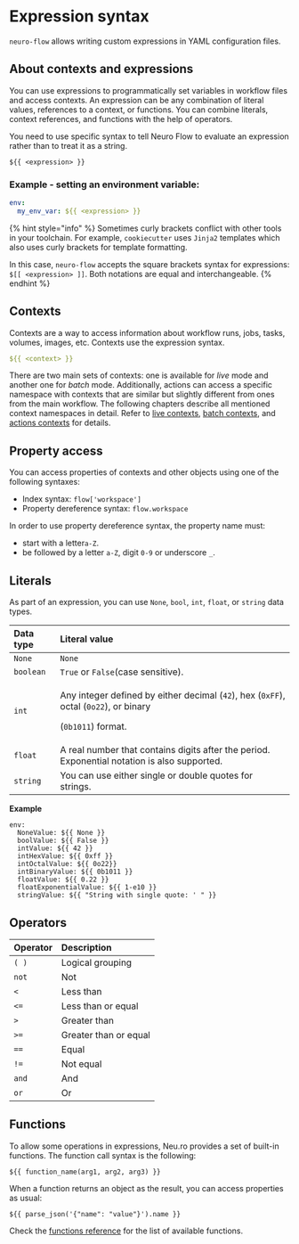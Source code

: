 # Expression syntax

`neuro-flow` allows writing custom expressions in YAML configuration files.

## About contexts and expressions

You can use expressions to programmatically set variables in workflow files and access contexts. An expression can be any combination of literal values, references to a context, or functions. You can combine literals, context references, and functions with the help of operators.

You need to use specific syntax to tell Neuro Flow to evaluate an expression rather than to treat it as a string.

```text
${{ <expression> }}
```

### Example - setting an environment variable:

```yaml
env:
  my_env_var: ${{ <expression> }}
```

{% hint style="info" %}
Sometimes curly brackets conflict with other tools in your toolchain. For example, `cookiecutter` uses `Jinja2` templates which also uses curly brackets for template formatting.

In this case, `neuro-flow` accepts the square brackets syntax for expressions: `$[[ <expression> ]]`. Both notations are equal and interchangeable.
{% endhint %}

## Contexts

Contexts are a way to access information about workflow runs, jobs, tasks, volumes, images, etc. Contexts use the expression syntax.

```yaml
${{ <context> }}
```

There are two main sets of contexts: one is available for _live_ mode and another one for _batch_ mode. Additionally, actions can access a specific namespace with contexts that are similar but slightly different from ones from the main workflow. The following chapters describe all mentioned context namespaces in detail. Refer to [live contexts](live-contexts.md), [batch contexts](batch-contexts.md), and [actions contexts](live-actions-contexts.md) for details.

## Property access

You can access properties of contexts and other objects using one of the following syntaxes:

* Index syntax: `flow['workspace']`
* Property dereference syntax: `flow.workspace`

In order to use property dereference syntax, the property name must:

* start with a letter`a-Z`.
* be followed by a letter `a-Z`, digit `0-9` or underscore `_`.

## Literals

As part of an expression, you can use `None`, `bool`, `int`, `float`, or `string` data types.

<table>
  <thead>
    <tr>
      <th style="text-align:left">Data type</th>
      <th style="text-align:left">Literal value</th>
    </tr>
  </thead>
  <tbody>
    <tr>
      <td style="text-align:left"><code>None</code>
      </td>
      <td style="text-align:left"><code>None</code>
      </td>
    </tr>
    <tr>
      <td style="text-align:left"><code>boolean</code>
      </td>
      <td style="text-align:left"><code>True</code> or <code>False</code>(case sensitive).</td>
    </tr>
    <tr>
      <td style="text-align:left"><code>int</code>
      </td>
      <td style="text-align:left">
        <p>Any integer defined by either decimal (<code>42</code>), hex (<code>0xFF</code>),
          octal (<code>0o22</code>), or binary</p>
        <p>(<code>0b1011</code>) format.</p>
      </td>
    </tr>
    <tr>
      <td style="text-align:left"><code>float</code>
      </td>
      <td style="text-align:left">A real number that contains digits after the period. Exponential notation
        is also supported.</td>
    </tr>
    <tr>
      <td style="text-align:left"><code>string</code>
      </td>
      <td style="text-align:left">You can use either single or double quotes for strings.</td>
    </tr>
  </tbody>
</table>

**Example**

```text
env:
  NoneValue: ${{ None }}
  boolValue: ${{ False }}
  intValue: ${{ 42 }}
  intHexValue: ${{ 0xff }}
  intOctalValue: ${{ 0o22}}
  intBinaryValue: ${{ 0b1011 }}
  floatValue: ${{ 0.22 }}
  floatExponentialValue: ${{ 1-e10 }}
  stringValue: ${{ "String with single quote: ' " }}
```

## Operators

| Operator | Description |
| :--- | :--- |
| `( )` | Logical grouping |
| `not` | Not |
| `<` | Less than |
| `<=` | Less than or equal |
| `>` | Greater than |
| `>=` | Greater than or equal |
| `==` | Equal |
| `!=` | Not equal |
| `and` | And |
| `or` | Or |

## Functions

To allow some operations in expressions, Neu.ro provides a set of built-in functions. The function call syntax is the following:

```text
${{ function_name(arg1, arg2, arg3) }}
```

When a function returns an object as the result, you can access properties as usual:

```text
${{ parse_json('{"name": "value"}').name }}
```

Check the [functions reference](expression-functions.md) for the list of available functions.

